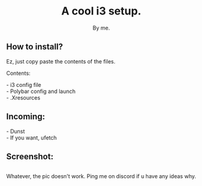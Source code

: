 <h1 align="center">A cool i3 setup.</h1>
<p align="center">By me.</p>
<h2>How to install?</h2>
<p>Ez, just copy paste the contents of the files.</p>
<p> Contents:</p>
- i3 config file<br>
- Polybar config and launch<br>
- .Xresources<br>
<h2>Incoming:</h2>
- Dunst<br>
- If you want, ufetch<br>
<h2> Screenshot:</h2>
<p align="center">
<img scr="https://raw.githubusercontent.com/AstroTheAstronaut/aci3/master/2020-02-13-165017_1366x768_scrot.png">
  </p>
<p>Whatever, the pic doesn't work. Ping me on discord if u have any ideas why.</p>

